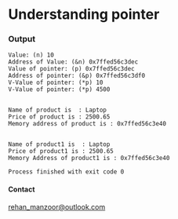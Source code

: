 # Understanding pointer

### Output
```
Value: (n) 10
Address of Value: (&n) 0x7ffed56c3dec
Value of pointer: (p) 0x7ffed56c3dec
Address of pointer: (&p) 0x7ffed56c3df0
V-Value of pointer: (*p) 10
V-Value of pointer: (*p) 4500


Name of product is  : Laptop
Price of product is : 2500.65
Memory address of product is : 0x7ffed56c3e40


Name of product1 is  : Laptop
Price of product1 is : 2500.65
Memory Address of product1 is : 0x7ffed56c3e40

Process finished with exit code 0
```

#### Contact 
[rehan_manzoor@outlook.com](mailto://rehan_manzoor@outlook.com)
